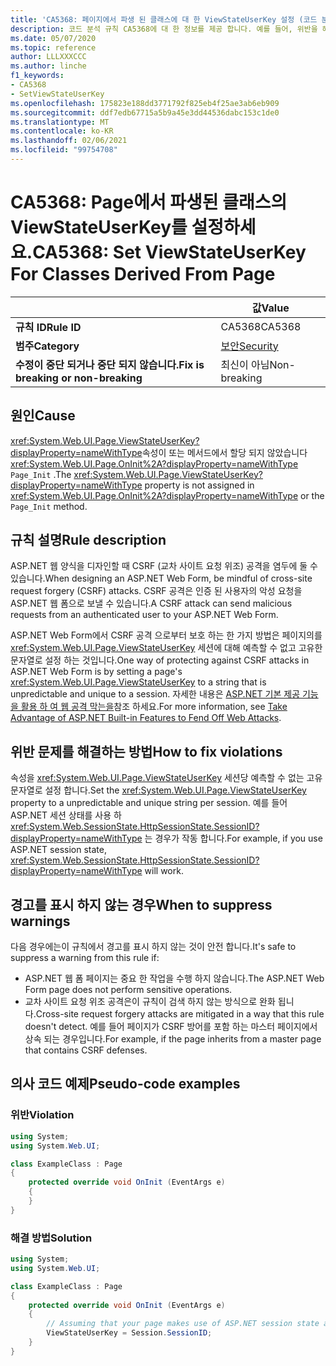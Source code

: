 ```yaml
---
title: 'CA5368: 페이지에서 파생 된 클래스에 대 한 ViewStateUserKey 설정 (코드 분석)'
description: 코드 분석 규칙 CA5368에 대 한 정보를 제공 합니다. 예를 들어, 위반을 해결 하는 방법, 위반 하는 경우를 포함 합니다.
ms.date: 05/07/2020
ms.topic: reference
author: LLLXXXCCC
ms.author: linche
f1_keywords:
- CA5368
- SetViewStateUserKey
ms.openlocfilehash: 175823e188dd3771792f825eb4f25ae3ab6eb909
ms.sourcegitcommit: ddf7edb67715a5b9a45e3dd44536dabc153c1de0
ms.translationtype: MT
ms.contentlocale: ko-KR
ms.lasthandoff: 02/06/2021
ms.locfileid: "99754708"
---
```

# <a name="ca5368-set-viewstateuserkey-for-classes-derived-from-page"></a><span data-ttu-id="20e3a-103">CA5368: Page에서 파생된 클래스의 ViewStateUserKey를 설정하세요.</span><span class="sxs-lookup"><span data-stu-id="20e3a-103">CA5368: Set ViewStateUserKey For Classes Derived From Page</span></span>

| | <span data-ttu-id="20e3a-104">값</span><span class="sxs-lookup"><span data-stu-id="20e3a-104">Value</span></span> |
|-|-|
| <span data-ttu-id="20e3a-105">**규칙 ID**</span><span class="sxs-lookup"><span data-stu-id="20e3a-105">**Rule ID**</span></span> |<span data-ttu-id="20e3a-106">CA5368</span><span class="sxs-lookup"><span data-stu-id="20e3a-106">CA5368</span></span>|
| <span data-ttu-id="20e3a-107">**범주**</span><span class="sxs-lookup"><span data-stu-id="20e3a-107">**Category**</span></span> |[<span data-ttu-id="20e3a-108">보안</span><span class="sxs-lookup"><span data-stu-id="20e3a-108">Security</span></span>](security-warnings.md)|
| <span data-ttu-id="20e3a-109">**수정이 중단 되거나 중단 되지 않습니다.**</span><span class="sxs-lookup"><span data-stu-id="20e3a-109">**Fix is breaking or non-breaking**</span></span> |<span data-ttu-id="20e3a-110">최신이 아님</span><span class="sxs-lookup"><span data-stu-id="20e3a-110">Non-breaking</span></span>|

## <a name="cause"></a><span data-ttu-id="20e3a-111">원인</span><span class="sxs-lookup"><span data-stu-id="20e3a-111">Cause</span></span>

<span data-ttu-id="20e3a-112"><xref:System.Web.UI.Page.ViewStateUserKey?displayProperty=nameWithType>속성이 또는 메서드에서 할당 되지 않았습니다 <xref:System.Web.UI.Page.OnInit%2A?displayProperty=nameWithType> `Page_Init` .</span><span class="sxs-lookup"><span data-stu-id="20e3a-112">The <xref:System.Web.UI.Page.ViewStateUserKey?displayProperty=nameWithType> property is not assigned in <xref:System.Web.UI.Page.OnInit%2A?displayProperty=nameWithType> or the `Page_Init` method.</span></span>

## <a name="rule-description"></a><span data-ttu-id="20e3a-113">규칙 설명</span><span class="sxs-lookup"><span data-stu-id="20e3a-113">Rule description</span></span>

<span data-ttu-id="20e3a-114">ASP.NET 웹 양식을 디자인할 때 CSRF (교차 사이트 요청 위조) 공격을 염두에 둘 수 있습니다.</span><span class="sxs-lookup"><span data-stu-id="20e3a-114">When designing an ASP.NET Web Form, be mindful of cross-site request forgery (CSRF) attacks.</span></span> <span data-ttu-id="20e3a-115">CSRF 공격은 인증 된 사용자의 악성 요청을 ASP.NET 웹 폼으로 보낼 수 있습니다.</span><span class="sxs-lookup"><span data-stu-id="20e3a-115">A CSRF attack can send malicious requests from an authenticated user to your ASP.NET Web Form.</span></span>

<span data-ttu-id="20e3a-116">ASP.NET Web Form에서 CSRF 공격 으로부터 보호 하는 한 가지 방법은 페이지의를 <xref:System.Web.UI.Page.ViewStateUserKey> 세션에 대해 예측할 수 없고 고유한 문자열로 설정 하는 것입니다.</span><span class="sxs-lookup"><span data-stu-id="20e3a-116">One way of protecting against CSRF attacks in ASP.NET Web Form is by setting a page's <xref:System.Web.UI.Page.ViewStateUserKey> to a string that is unpredictable and unique to a session.</span></span> <span data-ttu-id="20e3a-117">자세한 내용은 [ASP.NET 기본 제공 기능을 활용 하 여 웹 공격 막는을](/previous-versions/dotnet/articles/ms972969(v=msdn.10)#viewstateuserkey)참조 하세요.</span><span class="sxs-lookup"><span data-stu-id="20e3a-117">For more information, see [Take Advantage of ASP.NET Built-in Features to Fend Off Web Attacks](/previous-versions/dotnet/articles/ms972969(v=msdn.10)#viewstateuserkey).</span></span>

## <a name="how-to-fix-violations"></a><span data-ttu-id="20e3a-118">위반 문제를 해결하는 방법</span><span class="sxs-lookup"><span data-stu-id="20e3a-118">How to fix violations</span></span>

<span data-ttu-id="20e3a-119">속성을 <xref:System.Web.UI.Page.ViewStateUserKey> 세션당 예측할 수 없는 고유 문자열로 설정 합니다.</span><span class="sxs-lookup"><span data-stu-id="20e3a-119">Set the <xref:System.Web.UI.Page.ViewStateUserKey> property to a unpredictable and unique string per session.</span></span> <span data-ttu-id="20e3a-120">예를 들어 ASP.NET 세션 상태를 사용 하 <xref:System.Web.SessionState.HttpSessionState.SessionID?displayProperty=nameWithType> 는 경우가 작동 합니다.</span><span class="sxs-lookup"><span data-stu-id="20e3a-120">For example, if you use ASP.NET session state, <xref:System.Web.SessionState.HttpSessionState.SessionID?displayProperty=nameWithType> will work.</span></span>

## <a name="when-to-suppress-warnings"></a><span data-ttu-id="20e3a-121">경고를 표시 하지 않는 경우</span><span class="sxs-lookup"><span data-stu-id="20e3a-121">When to suppress warnings</span></span>

<span data-ttu-id="20e3a-122">다음 경우에는이 규칙에서 경고를 표시 하지 않는 것이 안전 합니다.</span><span class="sxs-lookup"><span data-stu-id="20e3a-122">It's safe to suppress a warning from this rule if:</span></span>

- <span data-ttu-id="20e3a-123">ASP.NET 웹 폼 페이지는 중요 한 작업을 수행 하지 않습니다.</span><span class="sxs-lookup"><span data-stu-id="20e3a-123">The ASP.NET Web Form page does not perform sensitive operations.</span></span>
- <span data-ttu-id="20e3a-124">교차 사이트 요청 위조 공격은이 규칙이 검색 하지 않는 방식으로 완화 됩니다.</span><span class="sxs-lookup"><span data-stu-id="20e3a-124">Cross-site request forgery attacks are mitigated in a way that this rule doesn't detect.</span></span> <span data-ttu-id="20e3a-125">예를 들어 페이지가 CSRF 방어를 포함 하는 마스터 페이지에서 상속 되는 경우입니다.</span><span class="sxs-lookup"><span data-stu-id="20e3a-125">For example, if the page inherits from a master page that contains CSRF defenses.</span></span>

## <a name="pseudo-code-examples"></a><span data-ttu-id="20e3a-126">의사 코드 예제</span><span class="sxs-lookup"><span data-stu-id="20e3a-126">Pseudo-code examples</span></span>

### <a name="violation"></a><span data-ttu-id="20e3a-127">위반</span><span class="sxs-lookup"><span data-stu-id="20e3a-127">Violation</span></span>

```csharp
using System;
using System.Web.UI;

class ExampleClass : Page
{
    protected override void OnInit (EventArgs e)
    {
    }
}
```

### <a name="solution"></a><span data-ttu-id="20e3a-128">해결 방법</span><span class="sxs-lookup"><span data-stu-id="20e3a-128">Solution</span></span>

```csharp
using System;
using System.Web.UI;

class ExampleClass : Page
{
    protected override void OnInit (EventArgs e)
    {
        // Assuming that your page makes use of ASP.NET session state and the SessionID is stable.
        ViewStateUserKey = Session.SessionID;
    }
}
```
